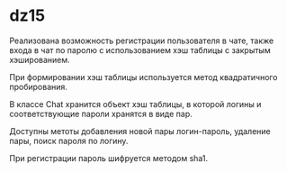 # dz15
Реализована возможность регистрации пользователя в чате, также входа в чат по паролю с использованием хэш таблицы с закрытым хэшированием. 

При формировании хэш таблицы используется метод квадратичного пробирования. 

В классе Chat хранится объект хэш таблицы, в которой логины и соответствующие пароли хранятся в виде пар. 

Доступны метоты добавления новой пары логин-пароль, удаление пары, поиск пароля по логину. 

При регистрации пароль шифруется методом sha1.
